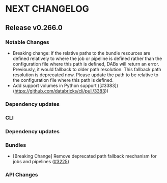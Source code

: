 # NEXT CHANGELOG

## Release v0.266.0

### Notable Changes
* Breaking change: if the relative paths to the bundle resources are defined relatively to where the job or pipeline
is defined rather than the configuration file where this path is defined, DABs will return an error.
Previously, it would fallback to older path resolution. This fallback path resolution is deprecated now.
Please update the path to be relative to the configuration file where this path is defined.
* Add support volumes in Python support ([#3383])(https://github.com/databricks/cli/pull/3383))

### Dependency updates

### CLI

### Dependency updates

### Bundles
* [Breaking Change] Remove deprecated path fallback mechanism for jobs and pipelines ([#3225](https://github.com/databricks/cli/pull/3225))

### API Changes
